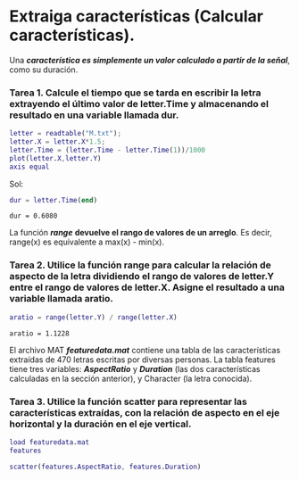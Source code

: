 # Extraiga características (Calcular características).

Una ***característica es simplemente un valor calculado a partir de la señal***, como su duración.

### Tarea 1. Calcule el tiempo que se tarda en escribir la letra extrayendo el último valor de letter.Time y almacenando el resultado en una variable llamada dur.

```MatLab
letter = readtable("M.txt");
letter.X = letter.X*1.5;
letter.Time = (letter.Time - letter.Time(1))/1000
plot(letter.X,letter.Y)
axis equal
```
Sol:  
```MatLab
dur = letter.Time(end)
```
```
dur = 0.6080
```

La función ***range*** **devuelve el rango de valores de un arreglo**. Es decir, range(x) es equivalente a max(x) - min(x).

### Tarea 2. Utilice la función range para calcular la relación de aspecto de la letra dividiendo el rango de valores de letter.Y entre el rango de valores de letter.X. Asigne el resultado a una variable llamada aratio.

```MatLab
aratio = range(letter.Y) / range(letter.X)
```
```
aratio = 1.1228
```

El archivo MAT ***featuredata.mat*** contiene una tabla de las características extraídas de 470 letras escritas por diversas personas. La tabla features tiene tres variables: ***AspectRatio*** y ***Duration*** (las dos características calculadas en la sección anterior), y Character (la letra conocida).

### Tarea 3. Utilice la función scatter para representar las características extraídas, con la relación de aspecto en el eje horizontal y la duración en el eje vertical.

```MatLab
load featuredata.mat
features

scatter(features.AspectRatio, features.Duration)
```
![]()

![]()
